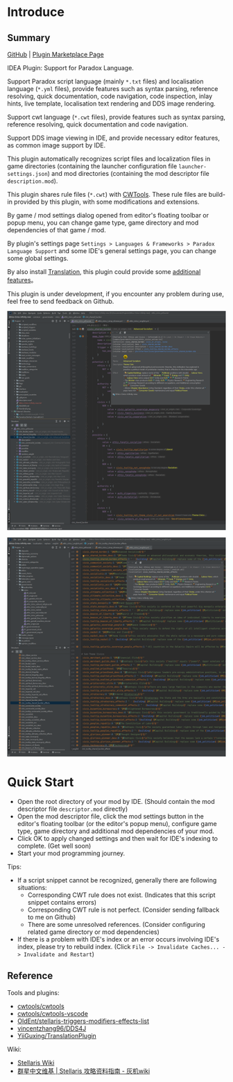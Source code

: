 # Introduce

## Summary

[GitHub](https://github.com/DragonKnightOfBreeze/Paradox-Language-Support) |
[Plugin Marketplace Page](https://plugins.jetbrains.com/plugin/16825-paradox-language-support)

IDEA Plugin: Support for Paradox Language.

Support Paradox script language (mainly `*.txt` files) and localisation language (`*.yml` files),
provide features such as syntax parsing, reference resolving, quick documentation, code navigation, code inspection,
inlay hints, live template,
localisation text rendering and DDS image rendering.

Support cwt language (`*.cwt` files),
provide features such as syntax parsing, reference resolving, quick documentation and code navigation.

Support DDS image viewing in IDE, and provide necessary editor features, as common image support by IDE.

This plugin automatically recognizes script files and localization files in game directories (containing the launcher configuration file `launcher-settings.json`) and mod directories (containing the mod descriptor file `description.mod`).

This plugin shares rule files (`*.cwt`) with [CWTools](https://github.com/cwtools/cwtools-vscode).
These rule files are build-in provided by this plugin, with some modifications and extensions.

By game / mod settings dialog opened from editor's floating toolbar or popup menu,
you can change game type, game directory and mod dependencies of that game / mod.

By plugin's settings page `Settings > Languages & Frameworks > Paradox Language Support`
and some IDE's general settings page,
you can change some global settings.

By also install [Translation](https://github.com/YiiGuxing/TranslationPlugin),
this plugin could provide some [additional features](https://windea.icu/Paradox-Language-Support/#/end/plugin-integration.md)。

This plugin is under development, if you encounter any problem during use, feel free to send feedback on Github.

![](../assets/images/script_file_preview_en.png)

![](../assets/images/localisation_file_preview_en.png)

# Quick Start

* Open the root directory of your mod by IDE. (Should contain the mod descriptor file `descriptor.mod` directly)
* Open the mod descriptor file, click the mod settings button in the editor's floating toolbar (or the editor's popup menu),
  configure game type, game directory and additional mod dependencies of your mod.
* Click OK to apply changed settings and then wait for IDE's indexing to complete. (Get well soon)
* Start your mod programming journey.

Tips:

* If a script snippet cannot be recognized, generally there are following situations:
  * Corresponding CWT rule does not exist. (Indicates that this script snippet contains errors)
  * Corresponding CWT rule is not perfect. (Consider sending fallback to me on Github)
  * There are some unresolved references. (Consider configuring related game directory or mod dependencies)
* If there is a problem with IDE's index or an error occurs involving IDE's index, please try to rebuild index.
  (Click `File -> Invalidate Caches... -> Invalidate and Restart`)


## Reference

Tools and plugins:

* [cwtools/cwtools](https://github.com/cwtools/cwtools)
* [cwtools/cwtools-vscode](https://github.com/cwtools/cwtools-vscode)
* [OldEnt/stellaris-triggers-modifiers-effects-list](https://github.com/OldEnt/stellaris-triggers-modifiers-effects-list)
* [vincentzhang96/DDS4J](https://github.com/vincentzhang96/DDS4J)
* [YiiGuxing/TranslationPlugin](https://github.com/YiiGuxing/TranslationPlugin)

Wiki:

* [Stellaris Wiki](https://stellaris.paradoxwikis.com/Stellaris_Wiki)
* [群星中文维基 | Stellaris 攻略资料指南 - 灰机wiki](https://qunxing.huijiwiki.com/wiki/%E9%A6%96%E9%A1%B5)
